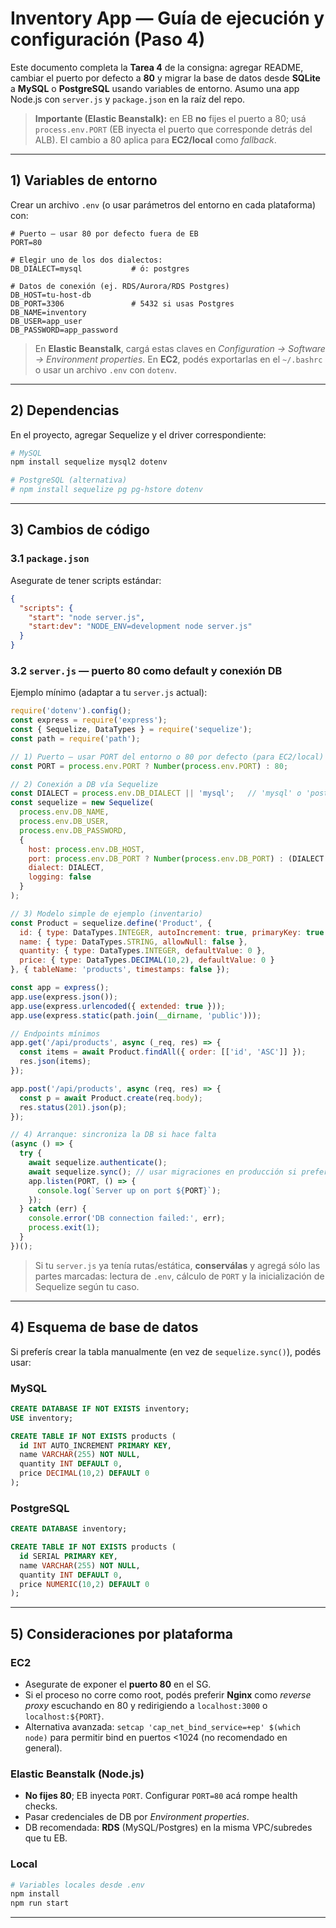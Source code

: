 # Inventory App — Guía de ejecución y configuración (Paso 4)

Este documento completa la **Tarea 4** de la consigna: agregar README, cambiar el puerto por defecto a **80** y migrar la base de datos desde **SQLite** a **MySQL** o **PostgreSQL** usando variables de entorno. Asumo una app Node.js con `server.js` y `package.json` en la raíz del repo.

> **Importante (Elastic Beanstalk):** en EB **no** fijes el puerto a 80; usá `process.env.PORT` (EB inyecta el puerto que corresponde detrás del ALB). El cambio a 80 aplica para **EC2/local** como _fallback_.

---

## 1) Variables de entorno

Crear un archivo `.env` (o usar parámetros del entorno en cada plataforma) con:

```
# Puerto — usar 80 por defecto fuera de EB
PORT=80

# Elegir uno de los dos dialectos:
DB_DIALECT=mysql           # ó: postgres

# Datos de conexión (ej. RDS/Aurora/RDS Postgres)
DB_HOST=tu-host-db
DB_PORT=3306               # 5432 si usas Postgres
DB_NAME=inventory
DB_USER=app_user
DB_PASSWORD=app_password
```

> En **Elastic Beanstalk**, cargá estas claves en _Configuration → Software → Environment properties_. En **EC2**, podés exportarlas en el `~/.bashrc` o usar un archivo `.env` con `dotenv`.

---

## 2) Dependencias

En el proyecto, agregar Sequelize y el driver correspondiente:

```bash
# MySQL
npm install sequelize mysql2 dotenv

# PostgreSQL (alternativa)
# npm install sequelize pg pg-hstore dotenv
```

---

## 3) Cambios de código

### 3.1 `package.json`

Asegurate de tener scripts estándar:

```json
{
  "scripts": {
    "start": "node server.js",
    "start:dev": "NODE_ENV=development node server.js"
  }
}
```

### 3.2 `server.js` — puerto 80 como default y conexión DB

Ejemplo mínimo (adaptar a tu `server.js` actual):

```js
require('dotenv').config();
const express = require('express');
const { Sequelize, DataTypes } = require('sequelize');
const path = require('path');

// 1) Puerto — usar PORT del entorno o 80 por defecto (para EC2/local)
const PORT = process.env.PORT ? Number(process.env.PORT) : 80;

// 2) Conexión a DB vía Sequelize
const DIALECT = process.env.DB_DIALECT || 'mysql';   // 'mysql' o 'postgres'
const sequelize = new Sequelize(
  process.env.DB_NAME,
  process.env.DB_USER,
  process.env.DB_PASSWORD,
  {
    host: process.env.DB_HOST,
    port: process.env.DB_PORT ? Number(process.env.DB_PORT) : (DIALECT === 'postgres' ? 5432 : 3306),
    dialect: DIALECT,
    logging: false
  }
);

// 3) Modelo simple de ejemplo (inventario)
const Product = sequelize.define('Product', {
  id: { type: DataTypes.INTEGER, autoIncrement: true, primaryKey: true },
  name: { type: DataTypes.STRING, allowNull: false },
  quantity: { type: DataTypes.INTEGER, defaultValue: 0 },
  price: { type: DataTypes.DECIMAL(10,2), defaultValue: 0 }
}, { tableName: 'products', timestamps: false });

const app = express();
app.use(express.json());
app.use(express.urlencoded({ extended: true }));
app.use(express.static(path.join(__dirname, 'public')));

// Endpoints mínimos
app.get('/api/products', async (_req, res) => {
  const items = await Product.findAll({ order: [['id', 'ASC']] });
  res.json(items);
});

app.post('/api/products', async (req, res) => {
  const p = await Product.create(req.body);
  res.status(201).json(p);
});

// 4) Arranque: sincroniza la DB si hace falta
(async () => {
  try {
    await sequelize.authenticate();
    await sequelize.sync(); // usar migraciones en producción si preferís
    app.listen(PORT, () => {
      console.log(`Server up on port ${PORT}`);
    });
  } catch (err) {
    console.error('DB connection failed:', err);
    process.exit(1);
  }
})();
```

> Si tu `server.js` ya tenía rutas/estática, **conserválas** y agregá sólo las partes marcadas: lectura de `.env`, cálculo de `PORT` y la inicialización de Sequelize según tu caso.

---

## 4) Esquema de base de datos

Si preferís crear la tabla manualmente (en vez de `sequelize.sync()`), podés usar:

### MySQL
```sql
CREATE DATABASE IF NOT EXISTS inventory;
USE inventory;

CREATE TABLE IF NOT EXISTS products (
  id INT AUTO_INCREMENT PRIMARY KEY,
  name VARCHAR(255) NOT NULL,
  quantity INT DEFAULT 0,
  price DECIMAL(10,2) DEFAULT 0
);
```

### PostgreSQL
```sql
CREATE DATABASE inventory;

CREATE TABLE IF NOT EXISTS products (
  id SERIAL PRIMARY KEY,
  name VARCHAR(255) NOT NULL,
  quantity INT DEFAULT 0,
  price NUMERIC(10,2) DEFAULT 0
);
```

---

## 5) Consideraciones por plataforma

### EC2
- Asegurate de exponer el **puerto 80** en el SG.
- Si el proceso no corre como root, podés preferir **Nginx** como _reverse proxy_ escuchando en 80 y redirigiendo a `localhost:3000` o `localhost:${PORT}`.
- Alternativa avanzada: `setcap 'cap_net_bind_service=+ep' $(which node)` para permitir bind en puertos <1024 (no recomendado en general).

### Elastic Beanstalk (Node.js)
- **No fijes 80**; EB inyecta `PORT`. Configurar `PORT=80` acá rompe health checks.
- Pasar credenciales de DB por _Environment properties_.
- DB recomendada: **RDS** (MySQL/Postgres) en la misma VPC/subredes que tu EB.

### Local
```bash
# Variables locales desde .env
npm install
npm run start
```

---
